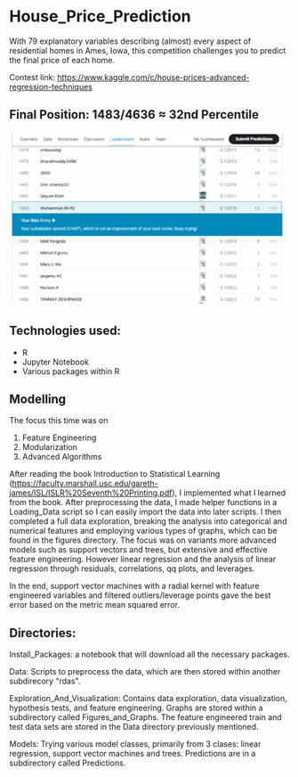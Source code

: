 # House_Price_Prediction
With 79 explanatory variables describing (almost) every aspect of residential homes in Ames, Iowa, this competition challenges you to predict the final price of each home.

Contest link: https://www.kaggle.com/c/house-prices-advanced-regression-techniques

## Final Position: 1483/4636 ≈ 32nd Percentile

![alt text](https://github.com/icecap360/House_Price_Prediction/blob/master/Results.png?raw=true)

## Technologies used: 
* R
* Jupyter Notebook
* Various packages within R 

## Modelling
The focus this time was on 
1. Feature Engineering
2. Modularization
3. Advanced Algorithms

After reading the book Introduction to Statistical Learning (https://faculty.marshall.usc.edu/gareth-james/ISL/ISLR%20Seventh%20Printing.pdf), I implemented what I learned from the book.
After preprocessing the data, I made helper functions in a Loading_Data script so I can easily import the data into later scripts. I then completed a full data exploration, 
breaking the analysis into categorical and numerical features and employing various types of graphs, which can be found in the figures directory.
The focus was on variants more advanced models such as support vectors and trees, but extensive and effective feature engineering. However linear regression and the analysis of linear regression
through residuals, correlations, qq plots, and leverages.

In the end, support vector machines with a radial kernel with feature engineered variables and filtered outliers/leverage points gave the best error based on the metric mean squared error. 

## Directories:
Install_Packages: a notebook that will download all the necessary packages.

Data: Scripts to preprocess the data, which are then stored within another subdirecory "rdas".

Exploration_And_Visualization: Contains data exploration, data visualization, hypothesis tests, and feature engineering. Graphs are stored within a subdirectory called Figures_and_Graphs. 
The feature engineered train and test data sets are stored in the Data directory previously mentioned.

Models: Trying various model classes, primarily from 3 clases: linear regression, support vector machines and trees. Predictions are in a subdirectory called Predictions.

